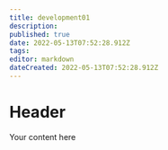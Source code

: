 ```yaml
---
title: development01
description: 
published: true
date: 2022-05-13T07:52:28.912Z
tags: 
editor: markdown
dateCreated: 2022-05-13T07:52:28.912Z
---
```


# Header
Your content here